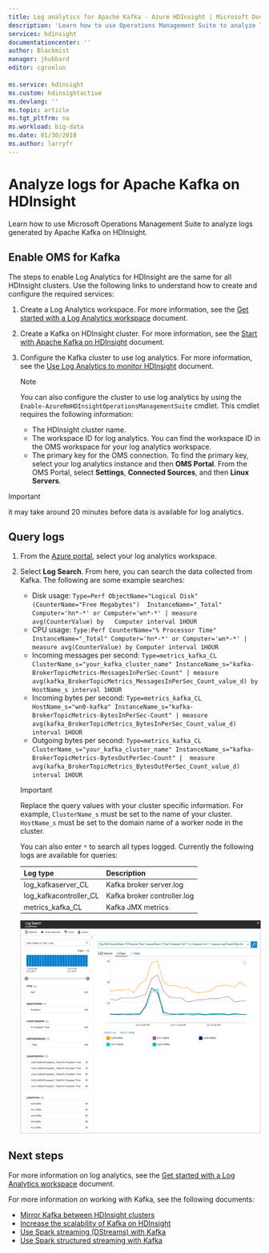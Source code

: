```yaml
---
title: Log analytics for Apache Kafka - Azure HDInsight | Microsoft Docs
description: 'Learn how to use Operations Management Suite to analyze logs from Apache Kafka cluster on Azure HDInsight.'
services: hdinsight
documentationcenter: ''
author: Blackmist
manager: jhubbard
editor: cgronlun

ms.service: hdinsight
ms.custom: hdinsightactive
ms.devlang: ''
ms.topic: article
ms.tgt_pltfrm: na
ms.workload: big-data
ms.date: 01/30/2018
ms.author: larryfr
---
```

# Analyze logs for Apache Kafka on HDInsight

Learn how to use Microsoft Operations Management Suite to analyze logs generated by Apache Kafka on HDInsight.

## Enable OMS for Kafka

The steps to enable Log Analytics for HDInsight are the same for all HDInsight clusters. Use the following links to understand how to create and configure the required services:

1. Create a Log Analytics workspace. For more information, see the [Get started with a Log Analytics workspace](https://docs.microsoft.com/azure/log-analytics) document.

2. Create a Kafka on HDInsight cluster. For more information, see the [Start with Apache Kafka on HDInsight](apache-kafka-get-started.md) document.

3. Configure the Kafka cluster to use log analytics. For more information, see the [Use Log Analytics to monitor HDInsight](../hdinsight-hadoop-oms-log-analytics-tutorial.md) document.

    > [!NOTE]
    > You can also configure the cluster to use log analytics by using the `Enable-AzureRmHDInsightOperationsManagementSuite` cmdlet. This cmdlet requires the following information:
    >
    > * The HDInsight cluster name.
    > * The workspace ID for log analytics. You can find the workspace ID in the OMS workspace for your log analytics workspace.
    > * The primary key for the OMS connection. To find the primary key, select your log analytics instance and then __OMS Portal__. From the OMS Portal, select __Settings__, __Connected Sources__, and then __Linux Servers__.


> [!IMPORTANT]
> it may take around 20 minutes before data is available for log analytics.

## Query logs

1. From the [Azure portal](https://portal.azure.com), select your log analytics workspace.

2. Select __Log Search__. From here, you can search the data collected from Kafka. The following are some example searches:

    * Disk usage: `Type=Perf ObjectName="Logical Disk" (CounterName="Free Megabytes")  InstanceName="_Total" Computer='hn*-*' or Computer='wn*-*' | measure avg(CounterValue) by   Computer interval 1HOUR`
    * CPU usage: `Type:Perf CounterName="% Processor Time" InstanceName="_Total" Computer='hn*-*' or Computer='wn*-*' | measure avg(CounterValue) by Computer interval 1HOUR`
    * Incoming messages per second: `Type=metrics_kafka_CL ClusterName_s="your_kafka_cluster_name" InstanceName_s="kafka-BrokerTopicMetrics-MessagesInPerSec-Count" | measure avg(kafka_BrokerTopicMetrics_MessagesInPerSec_Count_value_d) by HostName_s interval 1HOUR`
    * Incoming bytes per second: `Type=metrics_kafka_CL HostName_s="wn0-kafka" InstanceName_s="kafka-BrokerTopicMetrics-BytesInPerSec-Count" | measure avg(kafka_BrokerTopicMetrics_BytesInPerSec_Count_value_d) interval 1HOUR`
    * Outgoing bytes per second: `Type=metrics_kafka_CL ClusterName_s="your_kafka_cluster_name" InstanceName_s="kafka-BrokerTopicMetrics-BytesOutPerSec-Count" |  measure avg(kafka_BrokerTopicMetrics_BytesOutPerSec_Count_value_d) interval 1HOUR`

    > [!IMPORTANT]
    > Replace the query values with your cluster specific information. For example, `ClusterName_s` must be set to the name of your cluster. `HostName_s` must be set to the domain name of a worker node in the cluster.

    You can also enter `*` to search all types logged. Currently the following logs are available for queries:

    | Log type | Description |
    | ---- | ---- |
    | log\_kafkaserver\_CL | Kafka broker server.log |
    | log\_kafkacontroller\_CL | Kafka broker controller.log |
    | metrics\_kafka\_CL | Kafka JMX metrics |

    ![Image of the CPU usage search](./media/apache-kafka-log-analytics-operations-management/kafka-cpu-usage.png)
 
 ## Next steps

For more information on log analytics, see the [Get started with a Log Analytics workspace](../../log-analytics/log-analytics-get-started.md) document.

For more information on working with Kafka, see the following documents:

 * [Mirror Kafka between HDInsight clusters](apache-kafka-mirroring.md)
 * [Increase the scalability of Kafka on HDInsight](apache-kafka-scalability.md)
 * [Use Spark streaming (DStreams) with Kafka](../hdinsight-apache-spark-with-kafka.md)
 * [Use Spark structured streaming with Kafka](../hdinsight-apache-kafka-spark-structured-streaming.md)